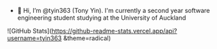 - 👋 Hi, I’m @tyin363 (Tony Yin). I'm currently a second year software engineering student studying at the University of Auckland

![GitHub Stats](https://github-readme-stats.vercel.app/api?username=tyin363 &theme=radical)

<!---
tyin363/tyin363 is a ✨ special ✨ repository because its `README.md` (this file) appears on your GitHub profile.
You can click the Preview link to take a look at your changes.
--->
